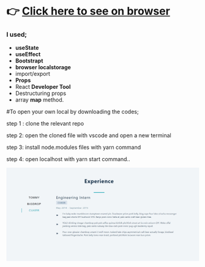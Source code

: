 # :point_right: [Click here to see on browser](https://react-tabs-project.vercel.app/)

### I used;
  - <b>useState</b>
  - <b>useEffect</b>
  - <b>Bootstrapt</b>
  - <b>browser localstorage</b>
  - import/export
  - <b>Props</b>
  - React <b>Developer Tool</b>
  - Destructuring props
  - array <b>map</b> method.

#To open your own local by downloading the codes;

step 1 : clone the relevant repo

step 2: open the cloned file with vscode and open a new terminal

step 3: install node.modules files with yarn command

step 4: open localhost with yarn start command..



![Random User App](https://github.com/IRONSTONE-A/react-tabs-project/blob/master/react-tab-app.gif)
